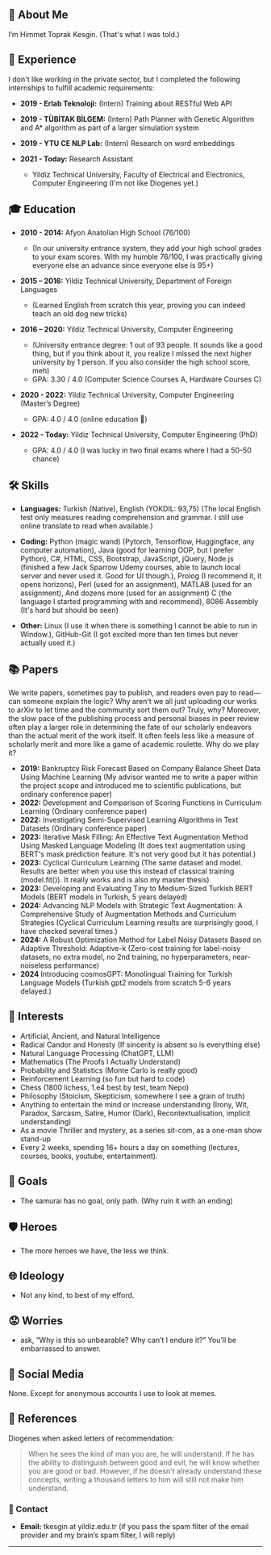 🌟 About Me
-----------

I’m Himmet Toprak Kesgin. (That's what I was told.)

💼 Experience
-------------

I don't like working in the private sector, but I completed the following internships to fulfill academic requirements:

* **2019 - Erlab Teknoloji:** (Intern) Training about RESTful Web API
    
* **2019 - TÜBİTAK BİLGEM:** (Intern) Path Planner with Genetic Algorithm and A* algorithm as part of a larger simulation system
    
* **2019 - YTU CE NLP Lab:** (Intern) Research on word embeddings
    
* **2021 - Today:** Research Assistant
    
    * Yildiz Technical University, Faculty of Electrical and Electronics, Computer Engineering
    (I'm not like Diogenes yet.)

🎓 Education
------------

* **2010 - 2014:** Afyon Anatolian High School (76/100)
    
    * (In our university entrance system, they add your high school grades to your exam scores. With my humble 76/100, I was practically giving everyone else an advance since everyone else is 95+)
* **2015 – 2016:** Yildiz Technical University, Department of Foreign Languages
    
    * (Learned English from scratch this year, proving you can indeed teach an old dog new tricks)
* **2016 – 2020:** Yildiz Technical University, Computer Engineering
    
    * (University entrance degree: 1 out of 93 people. It sounds like a good thing, but if you think about it, you realize I missed the next higher university by 1 person. If you also consider the high school score, meh)
    * GPA: 3.30 / 4.0 (Computer Science Courses A, Hardware Courses C)
* **2020 - 2022:** Yildiz Technical University, Computer Engineering (Master’s Degree)
    
    * GPA: 4.0 / 4.0 (online education 🙂)
* **2022 - Today:** Yildiz Technical University, Computer Engineering (PhD)
    
    * GPA: 4.0 / 4.0 (I was lucky in two final exams where I had a 50-50 chance)

🛠️ Skills
--------------------

* **Languages:** Turkish (Native), English (YOKDIL: 93,75) (The local English test only measures reading comprehension and grammar. I still use online translate to read when available.)

* **Coding:** Python (magic wand) (Pytorch, Tensorflow, Huggingface, any computer automation), Java (good for learning OOP, but I prefer Python), C#, HTML, CSS, Bootstrap, JavaScript, jQuery, Node.js (finished a few Jack Sparrow Udemy courses, able to launch local server and never used it. Good for UI though.), Prolog (I recommend it, it opens horizons), Perl (used for an assignment), MATLAB (used for an assignment), And dozens more (used for an assignment) C (the language I started programming with and recommend), 8086 Assembly (It's hard but should be seen)
    
* **Other:** Linux (I use it when there is something I cannot be able to run in Window.), GitHub-Git (I got excited more than ten times but never actually used it.)
    

📚 Papers
---------

We write papers, sometimes pay to publish, and readers even pay to read—can someone explain the logic? Why aren't we all just uploading our works to arXiv to let time and the community sort them out? Truly, why? Moreover, the slow pace of the publishing process and personal biases in peer review often play a larger role in determining the fate of our scholarly endeavors than the actual merit of the work itself. It often feels less like a measure of scholarly merit and more like a game of academic roulette. Why do we play it?

* **2019:** Bankruptcy Risk Forecast Based on Company Balance Sheet Data Using Machine Learning (My advisor wanted me to write a paper within the project scope and introduced me to scientific publications, but ordinary conference paper)
* **2022:** Development and Comparison of Scoring Functions in Curriculum Learning (Ordinary conference paper)
* **2022:** Investigating Semi-Supervised Learning Algorithms in Text Datasets (Ordinary conference paper)
* **2023:** Iterative Mask Filling: An Effective Text Augmentation Method Using Masked Language Modeling (It does text augmentation using BERT's mask prediction feature. It's not very good but it has potential.)
* **2023:** Cyclical Curriculum Learning (The same dataset and model. Results are better when you use this instead of classical training (model.fit()). It really works and is also my master thesis)
* **2023:** Developing and Evaluating Tiny to Medium-Sized Turkish BERT Models (BERT models in Turkish, 5 years delayed)
* **2024:** Advancing NLP Models with Strategic Text Augmentation: A Comprehensive Study of Augmentation Methods and Curriculum Strategies (Cyclical Curriculum Learning results are surprisingly good, I have checked several times.)
* **2024:** A Robust Optimization Method for Label Noisy Datasets Based on Adaptive Threshold: Adaptive-k (Zero-cost training for label-noisy datasets, no extra model, no 2nd training, no hyperparameters, near-noiseless performance)
* **2024** Introducing cosmosGPT: Monolingual Training for Turkish Language Models (Turkish gpt2 models from scratch 5-6 years delayed.)

🧠 Interests
------------

* Artificial, Ancient, and Natural Intelligence
* Radical Candor and Honesty (If sincerity is absent so is everything else)
* Natural Language Processing (ChatGPT, LLM)
* Mathematics (The Proofs I Actually Understand)
* Probability and Statistics (Monte Carlo is really good)
* Reinforcement Learning (so fun but hard to code)
* Chess (1800 lichess, 1.e4 best by test, team Nepo)
* Philosophy (Stoicism, Skepticism, somewhere I see a grain of truth)
* Anything to entertain the mind or increase understanding (Irony, Wit, Paradox, Sarcasm, Satire, Humor (Dark), Recontextualisation, implicit understanding)
* As a movie Thriller and mystery, as a series sit-com, as a one-man show stand-up
* Every 2 weeks, spending 16+ hours a day on something (lectures, courses, books, youtube, entertainment).

🎯 Goals
------------
* The samurai has no goal, only path. (Why ruin it with an ending)

🛡️ Heroes
------------
* The more heroes we have, the less we think.

🌐 Ideology
------------
* Not any kind, to best of my efford.

😟 Worries
------------
* ask, “Why is this so unbearable? Why can’t I endure it?” You’ll be embarrassed to answer.

📱 Social Media
------------
None. Except for anonymous accounts I use to look at memes.


📜 References
-------------

Diogenes when asked letters of recommendation:

> When he sees the kind of man you are, he will understand. If he has the ability to distinguish between good and evil, he will know whether you are good or bad. However, if he doesn't already understand these concepts, writing a thousand letters to him will still not make him understand.

### 📧 Contact

* **Email:** tkesgin at yildiz.edu.tr (if you pass the spam filter of the email provider and my brain’s spam filter, I will reply)

* * *
